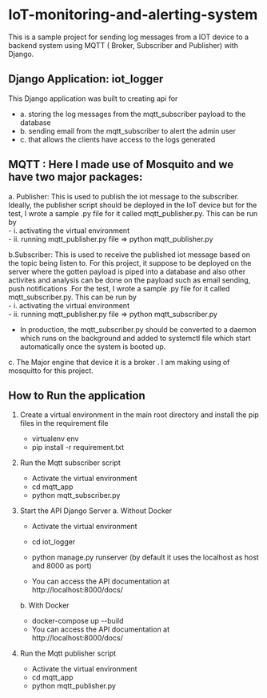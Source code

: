 
# IoT-monitoring-and-alerting-system
This is a sample project for sending log messages from a IOT device to a 
backend system using MQTT ( Broker, Subscriber and Publisher) with Django.



## Django Application:  iot_logger

This Django application was built to creating api for 

- a. storing the log messages from the mqtt_subscriber payload to the database
- b. sending email from the mqtt_subscriber  to alert the admin user
- c. that allows the clients have access to the logs generated
       

## MQTT : Here I made use of Mosquito and we have two major packages:

 a. Publisher: This is used to publish the iot message to the subscriber. Ideally, the publisher script should be deployed in the IoT device 
                    but for the test, I wrote a sample .py file for it called mqtt_publisher.py.
                    This can be run by  
                                   - i. activating the virtual environment   
                                   - ii. running mqtt_publisher.py file => python mqtt_publisher.py
                                  
  b.Subscriber: This is used to receive the published iot message based on the topic being listen to. For this project, it suppose to be deployed
                     on the server where the gotten payload is piped into a database  and also other activites and analysis can be done on the payload such
                     as email sending, push notifications .For the test, I wrote a sample .py file for it called mqtt_subscriber.py.
                    This can be run by  
                                   - i. activating the virtual environment   
                                   - ii. running mqtt_publisher.py file => python mqtt_subscriber.py
                     
                     
   * In production, the mqtt_subscriber.py should be converted to a daemon which runs on the background and added to systemctl 
      file which start automatically once the system is booted up.

 c. The Major engine that device it is a broker . I am making using of mosquitto for this project.



## How to Run the application


1. Create a virtual environment in the main root directory  and install the pip files in the requirement file
      - virtualenv env
      - pip install -r requirement.txt


2. Run the Mqtt subscriber script 
      - Activate the virtual environment
      - cd mqtt_app
      - python mqtt_subscriber.py


3. Start the API Django Server 
   a. Without Docker
      
      - Activate the virtual environment
      - cd iot_logger
      - python manage.py runserver  (by default it uses the localhost as host and 8000 as port)

      - You can access the API documentation at http://localhost:8000/docs/

   b. With Docker
     - docker-compose up --build
     - You can access the API documentation at http://localhost:8000/docs/

4. Run the Mqtt publisher script
      - Activate the virtual environment
      - cd mqtt_app
      - python mqtt_publisher.py